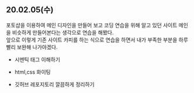 ## 20.02.05(수)

포토샵을 이용하여 메인 디자인을 만들어 보고
코딩 연습을 위해 알고 있던 사이트 메인을
비슷하게 만들어본다는 생각으로 연습을 해봤다.   
앞으로 이렇게 기존 사이트 카피를 하는 식으로 연습을 하면서 내가 부족한 부분을 하루 빨리 보완해 나가야겠다.

+ 시멘틱 태그 이해하기

+ html,css 화이팅 

+ 깃허브 레포지토리 깔끔하게 정리하기